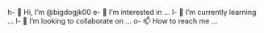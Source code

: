 h- 👋 Hi, I’m @bigdogjk00
e- 👀 I’m interested in ...
l- 🌱 I’m currently learning ...
l- 💞️ I’m looking to collaborate on ...
o- 📫 How to reach me ...

<!---
bigdogjk00/bigdogjk00 is a ✨ special ✨ repository because its `README.md` (this file) appears on your GitHub profile.
You can click the Preview link to take a look at your changes.
--->
